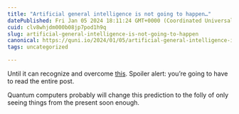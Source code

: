 ```yaml
---
title: "Artificial general intelligence is not going to happen…"
datePublished: Fri Jan 05 2024 18:11:24 GMT+0000 (Coordinated Universal Time)
cuid: clv8whjdm000b08jp7pod1h9q
slug: artificial-general-intelligence-is-not-going-to-happen
canonical: https://quni.io/2024/01/05/artificial-general-intelligence-is-not-going-to-happen/
tags: uncategorized

---
```


Until it can recognize and overcome [this](https://quni.io/2024/01/05/systems-exist-to-self-perpetuate/). Spoiler alert: you’re going to have to read the entire post.

Quantum computers probably will change this prediction to the folly of only seeing things from the present soon enough.
